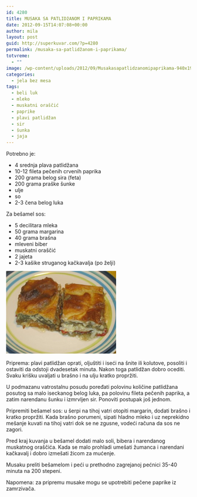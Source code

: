 ```yaml
---
id: 4280
title: MUSAKA SA PATLIDžANOM I PAPRIKAMA
date: 2012-09-15T14:07:08+00:00
author: mila
layout: post
guid: http://superkuvar.com/?p=4280
permalink: /musaka-sa-patlidžanom-i-paprikama/
totvreme:
  - ""
image: /wp-content/uploads/2012/09/Musakasapatlidzanomipaprikama-940x198.jpg
categories:
  - jela bez mesa
tags:
  - beli luk
  - mleko
  - muskatni oraščić
  - paprike
  - plavi patlidžan
  - sir
  - šunka
  - jaja
---
```

Potrebno je:

  * 4 srednja plava patlidžana
  * 10-12 fileta pečenih crvenih paprika
  * 200 grama belog sira (feta)
  * 200 grama praške šunke
  * ulje
  * so
  * 2-3 čena belog luka

Za bešamel sos:

  * 5 decilitara mleka
  * 50 grama margarina
  * 40 grama brašna
  * mleveni biber
  * muskatni oraščić
  * 2 jajeta
  * 2-3 kašike struganog kačkavalja (po želji)

<img class="alignnone size-medium wp-image-4281" title="Musakasapatlidzanomipaprikama" src="/wp-content/uploads/2012/09/Musakasapatlidzanomipaprikama-300x225.jpg" alt="" width="300" height="225" /> 

Priprema: plavi patlidžan oprati, oljuštiti i iseći na šnite ili kolutove, posoliti i ostaviti da odstoji dvadesetak minuta. Nakon toga patlidžan dobro ocediti. Svaku krišku uvaljati u brašno i na ulju kratko propržiti.

U podmazanu vatrostalnu posudu poređati polovinu količine patlidžana posutog sa malo iseckanog belog luka, pa polovinu fileta pečenih paprika, a zatim narendanu šunku i izmrvljen sir. Ponoviti postupak još jednom.

Pripremiti bešamel sos: u šerpi na tihoj vatri otopiti margarin, dodati brašno i kratko propržiti. Kada brašno porumeni, sipati hladno mleko i uz neprekidno mešanje kuvati na tihoj vatri dok se ne zgusne, vodeći računa da sos ne zagori.

Pred kraj kuvanja u bešamel dodati malo soli, bibera i narendanog muskatnog oraščića. Kada se malo prohladi umešati žumanca i narendani kačkavalj i dobro izmešati žicom za mućenje.

Musaku preliti bešamelom i peći u prethodno zagrejanoj pećnici 35-40 minuta na 200 stepeni.

Napomena: za pripremu musake mogu se upotrebiti pečene paprike iz zamrzivača.